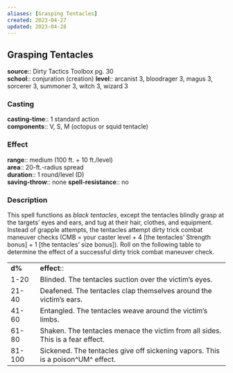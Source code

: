 ```yaml
---
aliases: [Grasping Tentacles]
created: 2023-04-27
updated: 2023-04-28
---
```


## Grasping Tentacles

**source**:: Dirty Tactics Toolbox pg. 30  
**school**:: conjuration (creation)
**level**:: arcanist 3, bloodrager 3, magus 3, sorcerer 3, summoner 3, witch 3, wizard 3

### Casting

**casting-time**:: 1 standard action  
**components**:: V, S, M (octopus or squid tentacle)

### Effect

**range**:: medium (100 ft. + 10 ft./level)  
**area**:: 20-ft.-radius spread  
**duration**:: 1 round/level (D)  
**saving-throw**:: none
**spell-resistance**:: no

### Description

This spell functions as *black tentacles*, except the tentacles blindly grasp at the targets’ eyes and ears, and tug at their hair, clothes, and equipment. Instead of grapple attempts, the tentacles attempt dirty trick combat maneuver checks (CMB = your caster level + 4 \[the tentacles’ Strength bonus\] + 1 \[the tentacles’ size bonus\]). Roll on the following table to determine the effect of a successful dirty trick combat maneuver check.  
  

|        |                                                                                 |
|--------|---------------------------------------------------------------------------------|
| **d%** | **effect**::                                                                      |
| 1-20   | Blinded. The tentacles suction over the victim’s eyes.                          |
| 21-40  | Deafened. The tentacles clap themselves around the victim’s ears.               |
| 41-60  | Entangled. The tentacles weave around the victim’s limbs.                       |
| 61-80  | Shaken. The tentacles menace the victim from all sides. This is a fear effect.  |
| 81-100 | Sickened. The tentacles give off sickening vapors. This is a poison^UM^ effect. |
